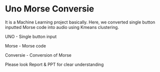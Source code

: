 # Uno Morse Conversie

It is a Machine Learning project basically.
Here, we converted single button inputted Morse code into audio using Kmeans clustering.

UNO - Single button input

Morse - Morse code

Conversie - Conversion of Morse

Please look Report & PPT for clear understanding
